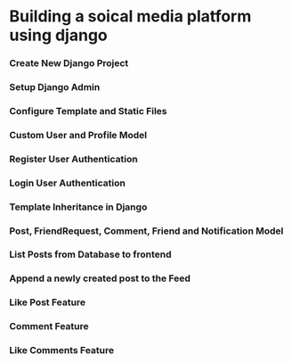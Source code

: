 # Building a soical media platform using django

### Create New Django Project

### Setup Django Admin

### Configure Template and Static Files

### Custom User and Profile Model

### Register User Authentication

### Login User Authentication

### Template Inheritance in Django

### Post, FriendRequest, Comment, Friend and Notification  Model

### List Posts from Database to frontend

### Append a newly created post to the Feed

### Like Post Feature

### Comment Feature

### Like Comments Feature